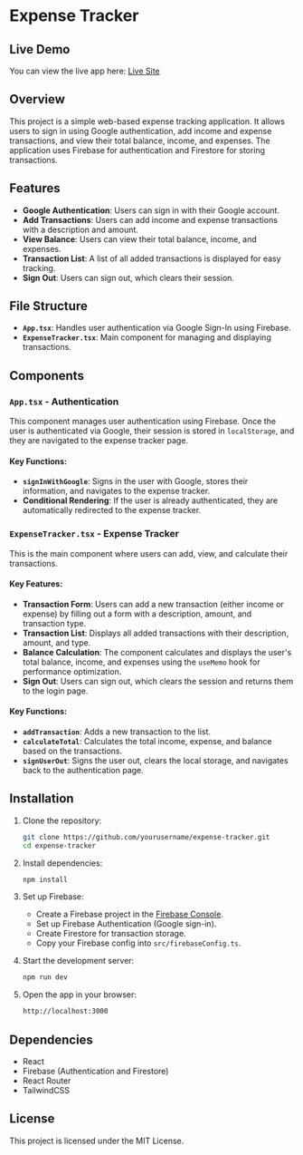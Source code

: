 # Expense Tracker

## Live Demo

You can view the live app here: [Live Site](https://expense-tracker-5e943.web.app)

## Overview

This project is a simple web-based expense tracking application. It allows users to sign in using Google authentication, add income and expense transactions, and view their total balance, income, and expenses. The application uses Firebase for authentication and Firestore for storing transactions.

## Features

- **Google Authentication**: Users can sign in with their Google account.
- **Add Transactions**: Users can add income and expense transactions with a description and amount.
- **View Balance**: Users can view their total balance, income, and expenses.
- **Transaction List**: A list of all added transactions is displayed for easy tracking.
- **Sign Out**: Users can sign out, which clears their session.

## File Structure

- **`App.tsx`**: Handles user authentication via Google Sign-In using Firebase.
- **`ExpenseTracker.tsx`**: Main component for managing and displaying transactions.

## Components

### `App.tsx` - Authentication

This component manages user authentication using Firebase. Once the user is authenticated via Google, their session is stored in `localStorage`, and they are navigated to the expense tracker page.

#### Key Functions:

- **`signInWithGoogle`**: Signs in the user with Google, stores their information, and navigates to the expense tracker.
- **Conditional Rendering**: If the user is already authenticated, they are automatically redirected to the expense tracker.

### `ExpenseTracker.tsx` - Expense Tracker

This is the main component where users can add, view, and calculate their transactions.

#### Key Features:

- **Transaction Form**: Users can add a new transaction (either income or expense) by filling out a form with a description, amount, and transaction type.
- **Transaction List**: Displays all added transactions with their description, amount, and type.
- **Balance Calculation**: The component calculates and displays the user's total balance, income, and expenses using the `useMemo` hook for performance optimization.
- **Sign Out**: Users can sign out, which clears the session and returns them to the login page.

#### Key Functions:

- **`addTransaction`**: Adds a new transaction to the list.
- **`calculateTotal`**: Calculates the total income, expense, and balance based on the transactions.
- **`signUserOut`**: Signs the user out, clears the local storage, and navigates back to the authentication page.

## Installation

1. Clone the repository:

   ```bash
   git clone https://github.com/yourusername/expense-tracker.git
   cd expense-tracker
   ```

2. Install dependencies:

   ```bash
   npm install
   ```

3. Set up Firebase:

   - Create a Firebase project in the [Firebase Console](https://console.firebase.google.com/).
   - Set up Firebase Authentication (Google sign-in).
   - Create Firestore for transaction storage.
   - Copy your Firebase config into `src/firebaseConfig.ts`.

4. Start the development server:

   ```bash
   npm run dev
   ```

5. Open the app in your browser:
   ```bash
   http://localhost:3000
   ```

## Dependencies

- React
- Firebase (Authentication and Firestore)
- React Router
- TailwindCSS

## License

This project is licensed under the MIT License.
